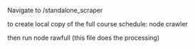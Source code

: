 Navigate to /standalone_scraper

to create local copy of the full course schedule:
node crawler

then run node rawfull (this file does the processing)


